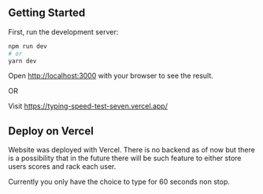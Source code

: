 ## Getting Started

First, run the development server:

```bash
npm run dev
# or
yarn dev
```

Open [http://localhost:3000](http://localhost:3000) with your browser to see the result.

OR

Visit https://typing-speed-test-seven.vercel.app/


## Deploy on Vercel

Website was deployed with Vercel. There is no backend as of now but there is a possibility that in the future there will be such feature to either store users scores and rack each user. 

Currently you only have the choice to type for 60 seconds non stop.